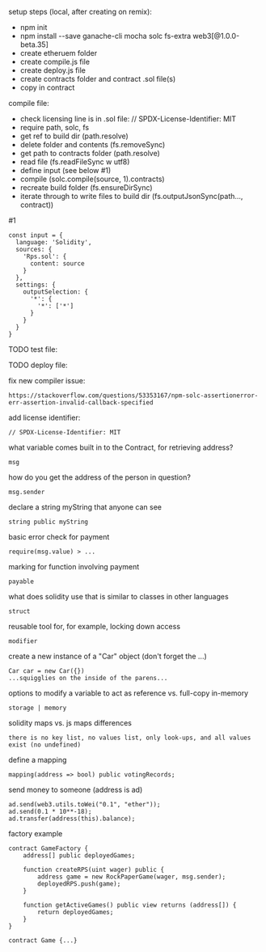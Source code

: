 setup steps (local, after creating on remix):
- npm init
- npm install --save ganache-cli mocha solc fs-extra web3[@1.0.0-beta.35]
- create etheruem folder
- create compile.js file
- create deploy.js file
- create contracts folder and contract .sol file(s)
- copy in contract

compile file:
- check licensing line is in .sol file: // SPDX-License-Identifier: MIT
- require path, solc, fs
- get ref to build dir (path.resolve)
- delete folder and contents (fs.removeSync)
- get path to contracts folder (path.resolve)
- read file (fs.readFileSync w utf8)
- define input (see below #1)
- compile (solc.compile(source, 1).contracts)
- recreate build folder (fs.ensureDirSync)
- iterate through to write files to build dir (fs.outputJsonSync(path..., contract))

#1

    const input = {
      language: 'Solidity',
      sources: {
        'Rps.sol': {
          content: source
        }
      },
      settings: {
        outputSelection: {
          '*': {
            '*': ['*']
          }
        }
      }
    }
    



TODO test file:

TODO deploy file:


fix new compiler issue:

    https://stackoverflow.com/questions/53353167/npm-solc-assertionerror-err-assertion-invalid-callback-specified

add license identifier:

    // SPDX-License-Identifier: MIT

what variable comes built in to the Contract, for retrieving address?

    msg
how do you get the address of the person in question?

    msg.sender
declare a string myString that anyone can see

    string public myString
basic error check for payment

    require(msg.value) > ...
marking for function involving payment

    payable
what does solidity use that is similar to classes in other languages

    struct
reusable tool for, for example, locking down access

    modifier
create a new instance of a "Car" object (don't forget the ...)

    Car car = new Car({})
    ...squigglies on the inside of the parens...
options to modify a variable to act as reference vs. full-copy in-memory

    storage | memory
solidity maps vs. js maps differences

    there is no key list, no values list, only look-ups, and all values exist (no undefined)
define a mapping

    mapping(address => bool) public votingRecords;
send money to someone (address is ad)

    ad.send(web3.utils.toWei("0.1", "ether"));
    ad.send(0.1 * 10**-18);
    ad.transfer(address(this).balance);
factory example

    contract GameFactory {
        address[] public deployedGames;

        function createRPS(uint wager) public {
            address game = new RockPaperGame(wager, msg.sender);
            deployedRPS.push(game);
        }

        function getActiveGames() public view returns (address[]) {
            return deployedGames;
        }
    }

    contract Game {...}
